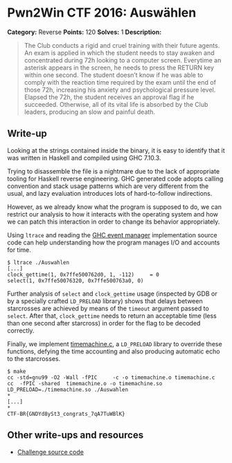 # Pwn2Win CTF 2016: Auswählen

**Category:** Reverse
**Points:** 120
**Solves:** 1
**Description:**

> The Club conducts a rigid and cruel training with their future agents.
> An exam is applied in which the student needs to stay awaken and
> concentrated during 72h looking to a computer screen. Everytime an
> asterisk appears in the screen, he needs to press the RETURN key
> within one second. The student doesn’t know if he was able to comply
> with the reaction time required by the exam until the end of those 72h,
> increasing his anxiety and psychological pressure level. Elapsed
> the 72h, the student receives an approval flag if he succeeded.
> Otherwise, all of its vital life is absorbed by the Club leaders,
> producing an slow and painful death.


## Write-up

Looking at the strings contained inside the binary, it is easy to identify that it was written in Haskell and compiled using GHC 7.10.3.

Trying to disassemble the file is a nightmare due to the lack of appropriate tooling for Haskell reverse engineering. GHC generated code adopts calling convention and stack usage patterns which are very different from the usual, and lazy evaluation introduces lots of hard-to-follow indirections.

However, as we already know what the program is supposed to do, we can restrict our analysis to how it interacts with the operating system and how we can patch this interaction in order to change its behavior appropriately.

Using `ltrace` and reading the [GHC event manager](http://hackage.haskell.org/package/base-4.8.2.0/docs/src/GHC.Event.TimerManager.html) implementation source code can help understanding how the program manages I/O and accounts for time.

```
$ ltrace ./Auswahlen
[...]
clock_gettime(1, 0x7ffe500762d0, 1, -112)     = 0
select(1, 0x7ffe50076320, 0x7ffe500763a0, 0)
```

Further analysis of `select` and `clock_gettime` usage (inspected by GDB or by a specially crafted `LD_PRELOAD` library) shows that delays between starcrosses are achieved by means of the `timeout` argument passed to `select`. After that, `clock_gettime` needs to return an acceptable time (less than one second after starcross) in order for the flag to be decoded correctly.

Finally, we implement [timemachine.c](timemachine.c), a `LD_PRELOAD` library to override these functions, defying the time accounting and also producing automatic echo to the starcrosses.

```
$ make
cc -std=gnu99 -O2 -Wall -fPIC     -c -o timemachine.o timemachine.c
cc  -fPIC -shared  timemachine.o -o timemachine.so
LD_PRELOAD=./timemachine.so ./Auswahlen
*
[...]
*
CTF-BR{GNDYd8ySt3_congrats_7qA7TuWBlK}
```


## Other write-ups and resources

* [Challenge source code](https://github.com/epicleet/binrev-2016/tree/master/Auswahlen)
